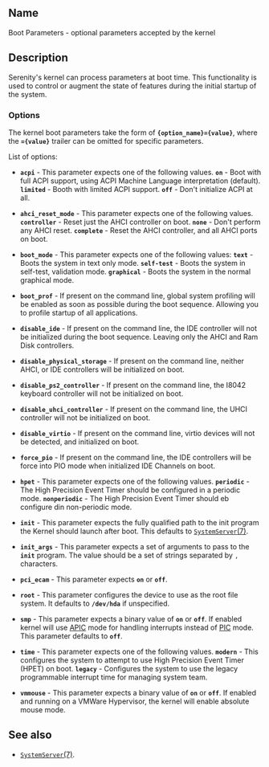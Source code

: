 ## Name

Boot Parameters - optional parameters accepted by the kernel

## Description

Serenity's kernel can process parameters at boot time.
This functionality is used to control or augment the state of features during the initial
startup of the system.

### Options

The kernel boot parameters take the form of **`{option_name}={value}`**, where the **`={value}`**
trailer can be omitted for specific parameters.

List of options:

* **`acpi`** - This parameter expects one of the following values. **`on`** - Boot with full ACPI support, using ACPI 
   Machine Language interpretation (default). **`limited`** - Booth with limited ACPI support. **`off`** - Don't initialize ACPI at all.

* **`ahci_reset_mode`** - This parameter expects one of the following values. **`controller`** - Reset just the AHCI controller on boot.
   **`none`** - Don't perform any AHCI reset.  **`complete`** - Reset the AHCI controller, and all AHCI ports on boot.

* **`boot_mode`** - This parameter expects one of the following values: **`text`** - Boots the system in text only mode.
   **`self-test`** - Boots the system in self-test, validation mode. **`graphical`** - Boots the system in the normal graphical mode.

* **`boot_prof`** - If present on the command line, global system profiling will be enabled
   as soon as possible during the boot sequence. Allowing you to profile startup of all applications.

* **`disable_ide`** - If present on the command line, the IDE controller will not be initialized
   during the boot sequence. Leaving only the AHCI and Ram Disk controllers.

* **`disable_physical_storage`** - If present on the command line, neither AHCI, or IDE controllers will be initialized on boot.
  
* **`disable_ps2_controller`** - If present on the command line, the I8042 keyboard controller will not be initialized on boot.
  
* **`disable_uhci_controller`** - If present on the command line, the UHCI controller will not be initialized on boot.

* **`disable_virtio`** - If present on the command line, virtio devices will not be detected, and initialized on boot.

* **`force_pio`** - If present on the command line, the IDE controllers will be force into PIO mode when initialized IDE Channels on boot.

* **`hpet`** - This parameter expects one of the following values. **`periodic`** - The High Precision Event Timer should
  be configured in a periodic mode. **`nonperiodic`** - The High Precision Event Timer should eb configure din non-periodic mode.

* **`init`** - This parameter expects the fully qualified path to the init program the Kernel should launch after boot.
    This defaults to [`SystemServer`(7)](../man7/SystemServer.md).

* **`init_args`** - This parameter expects a set of arguments to pass to the **`init`** program.
  The value should be a set of strings separated by `,` characters.

* **`pci_ecam`** - This parameter expects **`on`** or **`off`**.

* **`root`** - This parameter configures the device to use as the root file system. It defaults to **`/dev/hda`** if unspecified.
  
* **`smp`** - This parameter expects a binary value of **`on`** or **`off`**. If enabled kernel will
  use [APIC](https://en.wikipedia.org/wiki/Advanced_Programmable_Interrupt_Controller) mode
  for handling interrupts instead of [PIC](https://en.wikipedia.org/wiki/Programmable_interrupt_controller) mode.
  This parameter defaults to **`off`**.

* **`time`** - This parameter expects one of the following values. **`modern`** - This configures the system to attempt
  to use High Precision Event Timer (HPET) on boot. **`legacy`** - Configures the system to use the legacy programmable interrupt
  time for managing system team.
  
* **`vmmouse`** - This parameter expects a binary value of **`on`** or **`off`**. If enabled and
  running on a VMWare Hypervisor, the kernel will enable absolute mouse mode.

## See also

* [`SystemServer`(7)](../man7/SystemServer.md).




